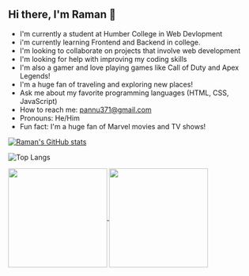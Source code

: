 ## Hi there, I'm Raman 👋

- I'm currently a student at Humber College in Web Devlopment
- i'm currently learning Frontend and Backend in college.
- I'm looking to collaborate on projects that involve web development
- I'm looking for help with improving my coding skills
- I'm also a gamer and love playing games like Call of Duty and Apex Legends!
- I'm a huge fan of traveling and exploring new places!
- Ask me about my favorite programming languages (HTML, CSS, JavaScript)
- How to reach me: pannu371@gmail.com
- Pronouns: He/Him
- Fun fact: I'm a huge fan of Marvel movies and TV shows!

[![Raman's GitHub stats](https://github-readme-stats.vercel.app/api?username=ramxnnn&show_icons=true&theme=radical)](https://github.com/ramxnnn/github-readme-stats)

![Top Langs](https://github-readme-stats.vercel.app/api/top-langs/?username=ramxnnn&hide_progress=true&theme=radical&layout=donut-vertical)

<a href="https://github.com/ramxnnn/github-readme-stats">
  <img height=200 align="center" src="https://github-readme-stats.vercel.app/api?username=ramxnnn&show_icons=true&theme=radical" />
</a>

<a href="https://github.com/ramxnnn/github-readme-stats">
  <img height=200 align="center" src="https://github-readme-stats.vercel.app/api?username=ramxnnn&show_icons=true&theme=radical" />
</a>